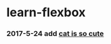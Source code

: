# learn-flexbox

### 2017-5-24 add [cat is so cute](https://mayfulq.github.io/learn-flexbox/demo1/index.html)